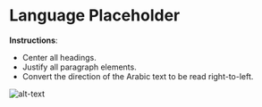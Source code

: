 # Language Placeholder

**Instructions**: 
* Center all headings. 
* Justify all paragraph elements. 
* Convert the direction of the Arabic text to be read right-to-left.

![alt-text](/image/reference.png "Reference Image")